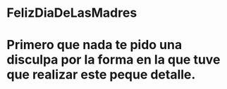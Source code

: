 # FelizDiaDeLasMadres
# Primero que nada te pido una disculpa  por la forma en la que tuve que  realizar este peque detalle.

